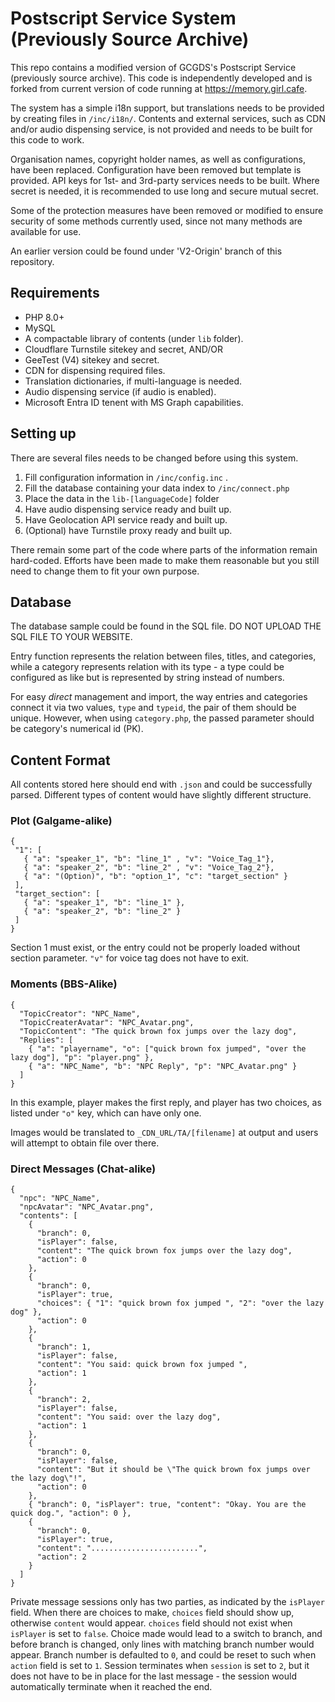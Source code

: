 # Postscript Service System (Previously Source Archive)

This repo contains a modified version of GCGDS's Postscript Service (previously
source archive). This code is independently developed and is forked from current
version of code running at https://memory.girl.cafe.

The system has a simple i18n support, but translations needs to be provided by
creating files in `/inc/i18n/`. Contents and external services, such as CDN
and/or audio dispensing service, is not provided and needs to be built for this
code to work.

Organisation names, copyright holder names, as well as configurations, have been
replaced. Configuration have been removed but template is provided. API keys for
1st- and 3rd-party services needs to be built. Where secret is needed, it is
recommended to use long and secure mutual secret.

Some of the protection measures have been removed or modified to ensure security
of some methods currently used, since not many methods are available for use.

An earlier version could be found under 'V2-Origin' branch of this repository.

## Requirements

- PHP 8.0+
- MySQL
- A compactable library of contents (under `lib` folder).
- Cloudflare Turnstile sitekey and secret, AND/OR
- GeeTest (V4) sitekey and secret.
- CDN for dispensing required files.
- Translation dictionaries, if multi-language is needed.
- Audio dispensing service (if audio is enabled).
- Microsoft Entra ID tenent with MS Graph capabilities.

## Setting up

There are several files needs to be changed before using this system.

1. Fill configuration information in `/inc/config.inc` .
2. Fill the database containing your data index to `/inc/connect.php`
3. Place the data in the `lib-[languageCode]` folder
4. Have audio dispensing service ready and built up.
5. Have Geolocation API service ready and built up.
6. (Optional) have Turnstile proxy ready and built up.

There remain some part of the code where parts of the information remain
hard-coded. Efforts have been made to make them reasonable but you still need
to change them to fit your own purpose.

## Database

The database sample could be found in the SQL file. DO NOT UPLOAD THE SQL FILE
TO YOUR WEBSITE.

Entry function represents the relation between files, titles, and categories,
while a category represents relation with its type - a type could be configured
as like but is represented by string instead of numbers.

For easy _direct_ management and import, the way entries and categories connect
it via two values, `type` and `typeid`, the pair of them should be unique.
However, when using `category.php`, the passed parameter should be category's
numerical id (PK).

## Content Format

All contents stored here should end with `.json` and could be successfully parsed.
Different types of content would have slightly different structure.

### Plot (Galgame-alike)

```
{
 "1": [
   { "a": "speaker_1", "b": "line_1" , "v": "Voice_Tag_1"},
   { "a": "speaker_2", "b": "line_2" , "v": "Voice_Tag_2"},
   { "a": "(Option)", "b": "option_1", "c": "target_section" }
 ],
 "target_section": [
   { "a": "speaker_1", "b": "line_1" },
   { "a": "speaker_2", "b": "line_2" }
 ]
}
```

Section 1 must exist, or the entry could not be properly loaded without section
parameter. `"v"` for voice tag does not have to exit.

### Moments (BBS-Alike)

```
{
  "TopicCreator": "NPC_Name",
  "TopicCreaterAvatar": "NPC_Avatar.png",
  "TopicContent": "The quick brown fox jumps over the lazy dog",
  "Replies": [
    { "a": "playername", "o": ["quick brown fox jumped", "over the lazy dog"], "p": "player.png" },
    { "a": "NPC_Name", "b": "NPC Reply", "p": "NPC_Avatar.png" }
  ]
}
```

In this example, player makes the first reply, and player has two choices, as
listed under `"o"` key, which can have only one.

Images would be translated to `_CDN_URL/TA/[filename]` at output and users will
attempt to obtain file over there.

### Direct Messages (Chat-alike)

```
{
  "npc": "NPC_Name",
  "npcAvatar": "NPC_Avatar.png",
  "contents": [
    {
      "branch": 0,
      "isPlayer": false,
      "content": "The quick brown fox jumps over the lazy dog",
      "action": 0
    },
    {
      "branch": 0,
      "isPlayer": true,
      "choices": { "1": "quick brown fox jumped ", "2": "over the lazy dog" },
      "action": 0
    },
    {
      "branch": 1,
      "isPlayer": false,
      "content": "You said: quick brown fox jumped ",
      "action": 1
    },
    {
      "branch": 2,
      "isPlayer": false,
      "content": "You said: over the lazy dog",
      "action": 1
    },
    {
      "branch": 0,
      "isPlayer": false,
      "content": "But it should be \"The quick brown fox jumps over the lazy dog\"!",
      "action": 0
    },
    { "branch": 0, "isPlayer": true, "content": "Okay. You are the quick dog.", "action": 0 },
    {
      "branch": 0,
      "isPlayer": true,
      "content": "........................",
      "action": 2
    }
  ]
}
```

Private message sessions only has two parties, as indicated by the `isPlayer`
field. When there are choices to make, `choices` field should show up, otherwise
`content` would appear. `choices` field should not exist when `isPlayer` is set
to `false`. Choice made would lead to a switch to branch, and before branch is
changed, only lines with matching branch number would appear. Branch number is
defaulted to `0`, and could be reset to such when `action` field is set to `1`.
Session terminates when `session` is set to `2`, but it does not have to be in
place for the last message - the session would automatically terminate when it
reached the end.